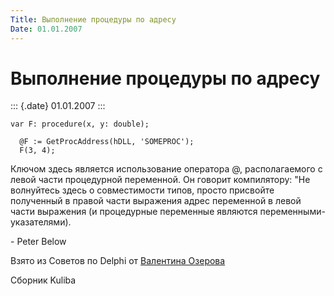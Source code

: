 ```yaml
---
Title: Выполнение процедуры по адресу
Date: 01.01.2007
---
```



Выполнение процедуры по адресу
==============================

::: {.date}
01.01.2007
:::

    var F: procedure(x, y: double);
     
      @F := GetProcAddress(hDLL, 'SOMEPROC');
      F(3, 4);

Ключом здесь является использование оператора @, располагаемого с левой
части процедурной переменной. Он говорит компилятору: \"Не волнуйтесь
здесь о совместимости типов, просто присвойте полученный в правой части
выражения адрес переменной в левой части выражения (и процедурные
переменные являются переменными-указателями).

\- Peter Below

Взято из Советов по Delphi от [Валентина Озерова](mailto:webmaster@webinspector.com)

Сборник Kuliba

